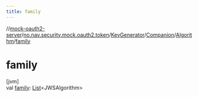 ```yaml
---
title: family
---
```

//[mock-oauth2-server](../../../../../index.html)/[no.nav.security.mock.oauth2.token](../../../index.html)/[KeyGenerator](../../index.html)/[Companion](../index.html)/[Algorithm](index.html)/[family](family.html)



# family



[jvm]\
val [family](family.html): [List](https://kotlinlang.org/api/latest/jvm/stdlib/kotlin.collections/-list/index.html)&lt;JWSAlgorithm&gt;




